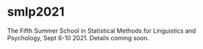 # smlp2021
The Fifth Summer School in Statistical Methods for Linguistics and Psychology, Sept 6-10 2021. Details coming soon.
